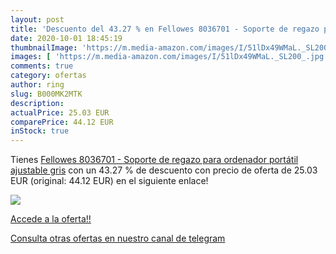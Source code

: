 ```yaml
---
layout: post
title: 'Descuento del 43.27 % en Fellowes 8036701 - Soporte de regazo par'
date: 2020-10-01 18:45:19
thumbnailImage: 'https://m.media-amazon.com/images/I/51lDx49WMaL._SL200_.jpg'
images: [ 'https://m.media-amazon.com/images/I/51lDx49WMaL._SL200_.jpg' ]
comments: true
category: ofertas
author: ring
slug: B000MK2MTK
description:
actualPrice: 25.03 EUR
comparePrice: 44.12 EUR
inStock: true
---
```


Tienes [Fellowes 8036701 - Soporte de regazo para ordenador portátil  ajustable   gris](https://www.amazon.com/dp/B000MK2MTK/?tag=redken08-20) con un 43.27 % de descuento con precio de oferta de 25.03 EUR (original: 44.12 EUR) en el siguiente enlace!

[![](https://m.media-amazon.com/images/I/51lDx49WMaL._SL200_.jpg)](https://www.amazon.com/dp/B000MK2MTK/?tag=redken08-20)

[Accede a la oferta!!](https://www.amazon.com/dp/B000MK2MTK/?tag=redken08-20)

[Consulta otras ofertas en nuestro canal de telegram](https://t.me/s/ofertas25)
